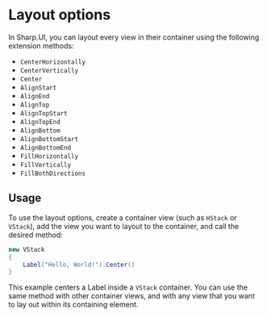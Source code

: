 # Layout options

In Sharp.UI, you can layout every view in their container using the following extension methods:

- `CenterHorizontally`
- `CenterVertically`
- `Center`
- `AlignStart`
- `AlignEnd`
- `AlignTop`
- `AlignTopStart`
- `AlignTopEnd`
- `AlignBottom`
- `AlignBottomStart`
- `AlignBottomEnd`
- `FillHorizontally`
- `FillVertically`
- `FillBothDirections`

## Usage

To use the layout options, create a container view (such as `HStack` or `VStack`), add the view you want to layout to the container, and call the desired method:

```cs
new VStack
{
    Label("Hello, World!").Center()
}
```

This example centers a Label inside a `VStack` container. You can use the same method with other container views, and with any view that you want to lay out within its containing element.